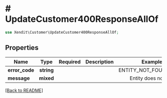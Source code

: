 # # UpdateCustomer400ResponseAllOf


```php
use Xendit\Customer\UpdateCustomer400ResponseAllOf;
```

## Properties

| Name | Type | Required | Description | Examples |
|------------|:-------------:|:-------------:|-------------|:-------------:|
| **error_code** | **string** |  |  | ENTITY_NOT_FOUND_ERROR |
| **message** | **mixed** |  |  | Entity does not exist |


[[Back to README]](../../README.md)
